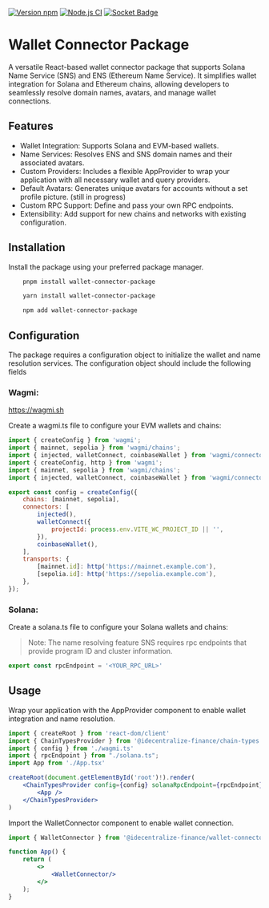 
[![Version npm](https://img.shields.io/npm/v/@idecentralize-finance/chain-types.svg?logo=npm)](https://www.npmjs.com/package/@idecentralize-finance/chain-types)
[![Node.js CI](https://github.com/idecentralize-finance/chain-types/actions/workflows/npm-publish.yml/badge.svg)](https://github.com/idecentralize-finance/chain-types/actions/workflows/npm-publish.yml)
[![Socket Badge](https://socket.dev/api/badge/npm/package/@idecentralize-finance/chain-types)](https://socket.dev/npm/package/@idecentralize-finance/chain-types)

# Wallet Connector Package
A versatile React-based wallet connector package that supports Solana Name Service (SNS) and ENS (Ethereum Name Service). It simplifies wallet integration for Solana and Ethereum chains, allowing developers to seamlessly resolve domain names, avatars, and manage wallet connections.

## Features
- Wallet Integration: Supports Solana and EVM-based wallets.
- Name Services: Resolves ENS and SNS domain names and their associated avatars.
- Custom Providers: Includes a flexible AppProvider to wrap your application with all necessary wallet and query providers.
- Default Avatars: Generates unique avatars for accounts without a set profile picture. (still in progress)
- Custom RPC Support: Define and pass your own RPC endpoints.
- Extensibility: Add support for new chains and networks with existing configuration.


## Installation
Install the package using your preferred package manager.
```bash
    pnpm install wallet-connector-package
```
```bash
    yarn install wallet-connector-package
```
```bash
    npm add wallet-connector-package
```

## Configuration
The package requires a configuration object to initialize the wallet and name resolution services. The configuration object should include the following fields

### Wagmi:<EVMm>

  https://wagmi.sh

Create a wagmi.ts file to configure your EVM wallets and chains:
```jsx
import { createConfig } from 'wagmi';
import { mainnet, sepolia } from 'wagmi/chains';
import { injected, walletConnect, coinbaseWallet } from 'wagmi/connectors';
import { createConfig, http } from 'wagmi';
import { mainnet, sepolia } from 'wagmi/chains';
import { injected, walletConnect, coinbaseWallet } from 'wagmi/connectors';

export const config = createConfig({
    chains: [mainnet, sepolia],
    connectors: [
        injected(),
        walletConnect({
            projectId: process.env.VITE_WC_PROJECT_ID || '',
        }),
        coinbaseWallet(),
    ],
    transports: {
        [mainnet.id]: http('https://mainnet.example.com'),
        [sepolia.id]: http('https://sepolia.example.com'),
    },
});
```

### Solana:<Solana>

Create a solana.ts file to configure your Solana wallets and chains:

> Note: The name resolving feature SNS requires rpc endpoints that provide program ID and cluster information.

```jsx
export const rpcEndpoint = '<YOUR_RPC_URL>'
```

## Usage
Wrap your application with the AppProvider component to enable wallet integration and name resolution.

```jsx
import { createRoot } from 'react-dom/client'
import { ChainTypesProvider } from '@idecentralize-finance/chain-types';
import { config } from './wagmi.ts'
import { rpcEndpoint } from "./solana.ts";
import App from './App.tsx'

createRoot(document.getElementById('root')!).render(
    <ChainTypesProvider config={config} solanaRpcEndpoint={rpcEndpoint}>
        <App />
    </ChainTypesProvider>
)
```

Import the WalletConnector component to enable wallet connection.

```jsx
import { WalletConnector } from '@idecentralize-finance/wallet-connector';

function App() {
    return (
        <>
            <WalletConnector/>
        </>
    );
}
```
